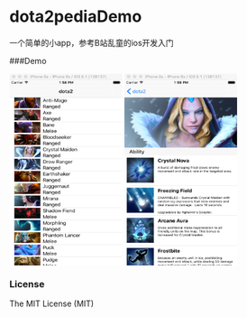 # dota2pediaDemo
一个简单的小app，参考B站乱童的ios开发入门

###Demo

<img src="./demo/demo.png" width = "200" height = "340" alt="图片名称" align=center />

<img src="./demo/demo1.png" width = "200" height = "340" alt="图片名称" align=center />


### License

The MIT License (MIT)
